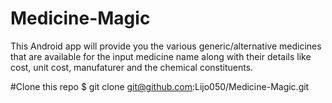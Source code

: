 # Medicine-Magic
This Android app will provide you the various generic/alternative medicines that are available for the input medicine name along with their details like cost, unit cost, manufaturer and the chemical constituents.

#Clone this repo
$ git clone git@github.com:Lijo050/Medicine-Magic.git
